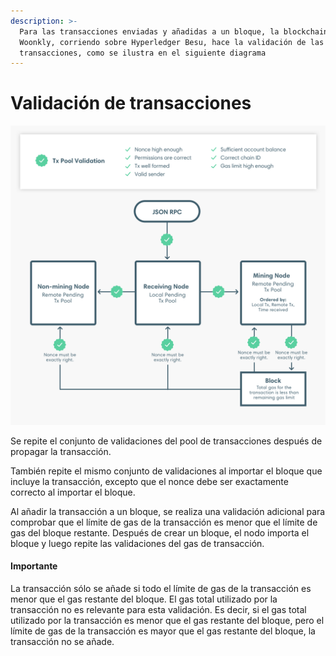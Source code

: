 ```yaml
---
description: >-
  Para las transacciones enviadas y añadidas a un bloque, la blockchain de
  Woonkly, corriendo sobre Hyperledger Besu, hace la validación de las
  transacciones, como se ilustra en el siguiente diagrama
---
```


# Validación de transacciones

![Validador de transacciones](../../.gitbook/assets/transaction-validation.png)

Se repite el conjunto de validaciones del pool de transacciones después de propagar la transacción. 

También repite el mismo conjunto de validaciones al importar el bloque que incluye la transacción, excepto que el nonce debe ser exactamente correcto al importar el bloque.

Al añadir la transacción a un bloque, se realiza una validación adicional para comprobar que el límite de gas de la transacción es menor que el límite de gas del bloque restante. Después de crear un bloque, el nodo importa el bloque y luego repite las validaciones del gas de transacción.

#### Importante

La transacción sólo se añade si todo el límite de gas de la transacción es menor que el gas restante del bloque. El gas total utilizado por la transacción no es relevante para esta validación. Es decir, si el gas total utilizado por la transacción es menor que el gas restante del bloque, pero el límite de gas de la transacción es mayor que el gas restante del bloque, la transacción no se añade.

